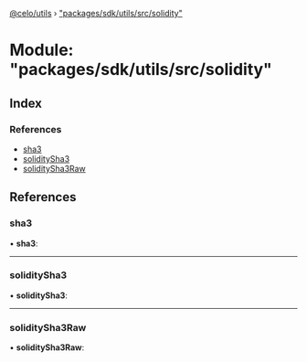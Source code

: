 [@celo/utils](../README.md) › ["packages/sdk/utils/src/solidity"](_packages_sdk_utils_src_solidity_.md)

# Module: "packages/sdk/utils/src/solidity"

## Index

### References

* [sha3](_packages_sdk_utils_src_solidity_.md#sha3)
* [soliditySha3](_packages_sdk_utils_src_solidity_.md#soliditysha3)
* [soliditySha3Raw](_packages_sdk_utils_src_solidity_.md#soliditysha3raw)

## References

###  sha3

• **sha3**:

___

###  soliditySha3

• **soliditySha3**:

___

###  soliditySha3Raw

• **soliditySha3Raw**:

